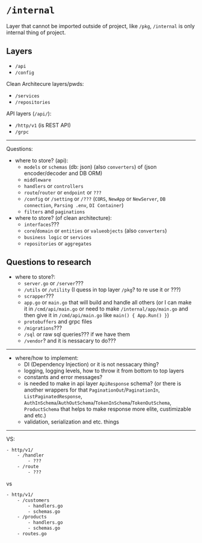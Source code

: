 # `/internal`

Layer that cannot be imported outside of project, like `/pkg`, `/internal` is only internal thing of project.

## Layers

- `/api`
- `/config`

Clean Architecure layers/pwds:

- `/services`
- `/repositories`

API layers (`/api/`):

- `/http/v1` (is REST API)
- `/grpc`

---

Questions:

- where to store? (api):
    - `models` or `schemas` (db: json) (also `converters`) of (json encoder/decoder and DB ORM)
    - `middleware`
    - `handlers` or `controllers`
    - `route`/`router` or `endpoint` or `???`
    - `/config` or `/setting` or `/???` (`CORS`, `NewApp` or `NewServer`, `DB connection`, `Parsing .env`, `DI Container`)
    - `filters` and `paginations`
- where to store? (of clean architecture):
    - `interfaces`???
    - `core`/`domain` or `entities` or `valueobjects` (also `converters`)
    - `business logic` or `services`
    - `repositories` or `aggregates`

## Questions to research

- where to store?:
    - `server.go` or `/server`???
    - `/utils` or `/utility` (I quess in top layer `/pkg`? to re use it or ???)
    - `scrapper`???
    - `app.go` or `main.go` that will build and handle all others (or I can make it in `/cmd/api/main.go` or need to make `/internal/app/main.go` and then give it in `/cmd/api/main.go` like `main() { App.Run() }`)
    - `protobuffers` and grpc files
    - `/migrations`???
    - `/sql` or raw sql queries??? if we have them
    - `/vendor`? and it is nessacary to do???

---

- where/how to implement:
    - DI (Dependency Injection) or it is not nessacary thing?
    - logging, logging levels, how to throw it from bottom to top layers
    - constants and error messages?
    - is needed to make in api layer `ApiResponse` schema? (or there is another wrappers for that `PaginationOut`/`PaginationIn`, `ListPaginatedResponse`, `AuthInSchema`/`AuthOutSchema`/`TokenInSchema`/`TokenOutSchema`, `ProductSchema` that helps to make response more elite, custimizable and etc.)
    - validation, serialization and etc. things

---

VS:

```txt
- http/v1/
    - /handler
        - ???
    - /route
        - ???
```

vs

```txt
- http/v1/
    - /customers
        - handlers.go
        - schemas.go
    - /products
        - handlers.go
        - schemas.go
    - routes.go
```
